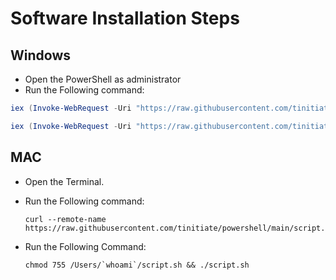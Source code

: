 # Software Installation Steps

## Windows
- Open the PowerShell as administrator 
- Run the Following command:

```ps1
iex (Invoke-WebRequest -Uri "https://raw.githubusercontent.com/tinitiate/powershell/main/Installs.ps1" -UseBasicParsing).Content
```

```ps1
iex (Invoke-WebRequest -Uri "https://raw.githubusercontent.com/tinitiate/powershell/main/sql-installs.ps1" -UseBasicParsing).Content
```

## MAC
- Open the Terminal.
- Run the Following command:

  ```
  curl --remote-name https://raw.githubusercontent.com/tinitiate/powershell/main/script.sh
  ```
- Run the Following Command:

  ```
  chmod 755 /Users/`whoami`/script.sh && ./script.sh
  ```


